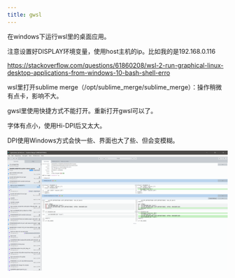 ```yaml
---
title: gwsl
---
```


在windows下运行wsl里的桌面应用。

注意设置好DISPLAY环境变量，使用host主机的ip。比如我的是192.168.0.116

https://stackoverflow.com/questions/61860208/wsl-2-run-graphical-linux-desktop-applications-from-windows-10-bash-shell-erro

wsl里打开sublime merge（/opt/sublime_merge/sublime_merge）：操作稍微有点卡，影响不大。

gwsl里使用快捷方式不能打开。重新打开gwsl可以了。

字体有点小，使用Hi-DPI后又太大。

DPI使用Windows方式会快一些、界面也大了些、但会变模糊。

![](assets/Pasted%20image%2020220325194658.png)